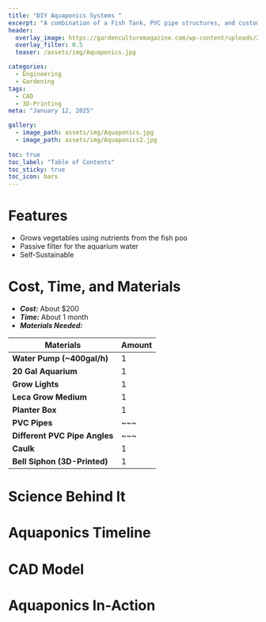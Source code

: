 ```yaml
---
title: "DIY Aquaponics Systems "
excerpt: "A combination of a Fish Tank, PVC pipe structures, and custom 3D-Printed parts to create an Ebb and Flow Aquaponics System "
header:
  overlay_image: https://gardenculturemagazine.com/wp-content/uploads/2019/08/BODY-IMAGE-AQUAPONICS-diagram.jpg
  overlay_filter: 0.5
  teaser: /assets/img/Aquaponics.jpg

categories:
  - Engineering
  - Gardening
tags:
  - CAD
  - 3D-Printing
meta: "January 12, 2025"

gallery:
  - image_path: assets/img/Aquaponics.jpg
  - image_path: assets/img/Aquaponics2.jpg
  
toc: true
toc_label: "Table of Contents"
toc_sticky: true
toc_icon: bars
---
```


# Features
* Grows vegetables using nutrients from the fish poo
* Passive filter for the aquarium water
* Self-Sustainable

# Cost, Time, and Materials
* ***Cost:*** About $200
* ***Time:*** About 1 month
* ***Materials Needed:*** 

| **Materials**         | **Amount**  |
|-----------------------|------------|
| **Water Pump (~400gal/h)** | 1  |
| **20 Gal Aquarium**        | 1  |
| **Grow Lights** | 1 |
| **Leca Grow Medium** | 1 |
| **Planter Box** | 1 |
| **PVC Pipes** | ~~~ |
| **Different PVC Pipe Angles** | ~~~ |
| **Caulk** | 1 |
| **Bell Siphon (3D-Printed)** | 1 |

# Science Behind It

# Aquaponics Timeline

# CAD Model

# Aquaponics In-Action
